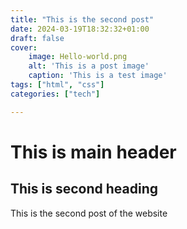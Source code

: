 ```yaml
---
title: "This is the second post"
date: 2024-03-19T18:32:32+01:00
draft: false
cover:
    image: Hello-world.png
    alt: 'This is a post image'
    caption: 'This is a test image'
tags: ["html", "css"]
categories: ["tech"]

---
```


# This is main header
## This is second heading

This is the second post of the website